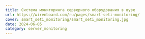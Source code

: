 ```yaml
---
title: Система мониторинга серверного оборудования в вузе
url: https://wirenboard.com/ru/pages/smart-seti-monitoring/
cover: smart_seti_monitoring/smart_seti_monitoring.jpg
date: 2024-06-05
category: server_monitoring
---
```

